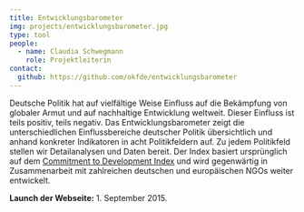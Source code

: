 ```yaml
---
title: Entwicklungsbarometer
img: projects/entwicklungsbarometer.jpg
type: tool
people:
  - name: Claudia Schwegmann
    role: Projektleiterin
contact:
  github: https://github.com/okfde/entwicklungsbarometer
---
```

Deutsche Politik hat auf vielfältige Weise Einfluss auf die Bekämpfung von globaler Armut und auf nachhaltige Entwicklung weltweit. Dieser Einfluss ist teils positiv, teils negativ. Das Entwicklungsbarometer zeigt die unterschiedlichen Einflussbereiche deutscher Politik übersichtlich und anhand konkreter Indikatoren in acht Politikfeldern auf. Zu jedem Politikfeld stellen wir Detailanalysen und Daten bereit. Der Index basiert ursprünglich auf dem [Commitment to Development Index](http://www.cgdev.org/initiative/commitment-development-index/index) und wird gegenwärtig in Zusammenarbeit mit zahlreichen deutschen und europäischen NGOs weiter entwickelt.

**Launch der Webseite:** 1. September 2015.
